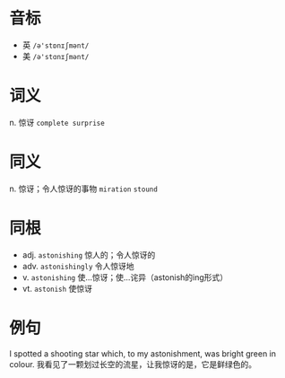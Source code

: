 # 音标

- 英 `/ə'stɒnɪʃmənt/`
- 美 `/ə'stɑnɪʃmənt/`

# 词义

n. 惊讶
`complete surprise`

# 同义

n. 惊讶；令人惊讶的事物
`miration` `stound`

# 同根

- adj. `astonishing` 惊人的；令人惊讶的
- adv. `astonishingly` 令人惊讶地
- v. `astonishing` 使…惊讶；使…诧异（astonish的ing形式）
- vt. `astonish` 使惊讶

# 例句

I spotted a shooting star which, to my astonishment, was bright green in colour.
我看见了一颗划过长空的流星，让我惊讶的是，它是鲜绿色的。


